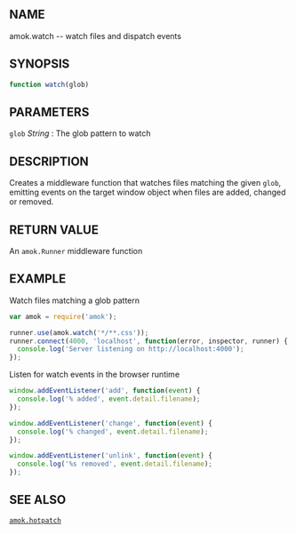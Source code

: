 ## NAME

amok.watch -- watch files and dispatch events

## SYNOPSIS

```js
function watch(glob)
```

## PARAMETERS
`glob` *String*
:   The glob pattern to watch

## DESCRIPTION

Creates a middleware function that watches files matching the given `glob`,
emitting events on the target window object when files are added, changed or
removed.

## RETURN VALUE

An `amok.Runner` middleware function

## EXAMPLE

Watch files matching a glob pattern

```js
var amok = require('amok');

runner.use(amok.watch('*/**.css'));
runner.connect(4000, 'localhost', function(error, inspector, runner) {
  console.log('Server listening on http://localhost:4000');
});
```

Listen for watch events in the browser runtime

```js
window.addEventListener('add', function(event) {
  console.log('% added', event.detail.filename);
});

window.addEventListener('change', function(event) {
  console.log('% changed', event.detail.filename);
});

window.addEventListener('unlink', function(event) {
  console.log('%s removed', event.detail.filename);
});
```

## SEE ALSO

[`amok.hotpatch`](amok.hotpatch.3.md)